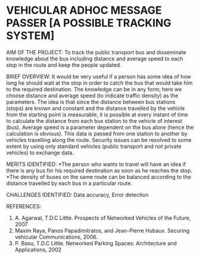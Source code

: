 VEHICULAR ADHOC MESSAGE PASSER [A POSSIBLE TRACKING SYSTEM]
===========================================================

AIM OF THE PROJECT:
To track the public transport bus and disseminate knowledge about the bus including distance and average speed to each stop in the route and keep the people updated.

BRIEF OVERVIEW:
It would be very useful if a person has some idea of how long he should wait at the stop in order to catch the bus that would take him to the required destination. The knowledge can be in any form; here we choose distance and average speed (to indicate traffic density) as the parameters. The idea is that since the distance between bus stations (stops) are known and constant and the distance travelled by the vehicle from the starting point is measurable, it is possible at every instant of time to calculate the distance from each bus station to the vehicle of interest (bus). Average speed is a parameter dependent on the bus alone (hence the calculation is obvious). This data is passed from one station to another by vehicles travelling along the route. Security issues can be resolved to some extent by using only standard vehicles (public transport and not private vehicles) to exchange data.

MERITS IDENTIFIED:
*The person who wants to travel will have an idea if there is any bus for his required destination as soon as he reaches the stop.
*The density of buses on the same route can be balanced according to the distance travelled by each bus in a particular route.

CHALLENGES IDENTIFIED: Data accuracy, Error detection

REFERENCES:
1. A. Agarwal, T.D.C Little. Prospects of Networked Vehicles of the Future, 2007
2. Maxim Raya, Panos Papadimitratos, and Jean-Pierre Hubaux. Securing vehicular
Communications, 2006.
3. P. Basu, T.D.C Little. Networked Parking Spaces: Architecture and Applications, 2002
